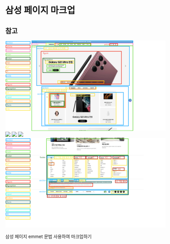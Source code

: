# 삼성 페이지 마크업

## 참고

<img src="../../.src/samsung__keynote-1.png">
<img src="../../.src/samsung__keynote-2.png">
<img src="../../.src/samsung__keynote-3.png">
<img src="../../.src/samsung__keynote-4.png">
<img src="../../.src/samsung__keynote-5.png">

삼성 페이지 emmet 문법 사용하여 마크업하기
